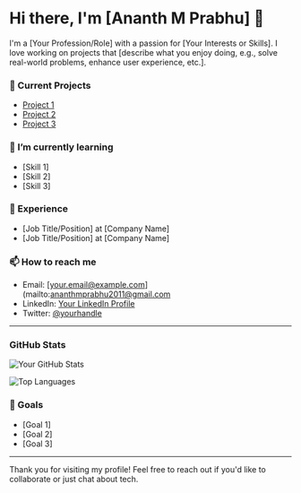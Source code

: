 # Hi there, I'm [Ananth M Prabhu] 👋

I'm a [Your Profession/Role] with a passion for [Your Interests or Skills]. I love working on projects that [describe what you enjoy doing, e.g., solve real-world problems, enhance user experience, etc.]. 

### 🔭 Current Projects
- [Project 1](link-to-your-project)
- [Project 2](link-to-your-project)
- [Project 3](link-to-your-project)

### 🌱 I’m currently learning
- [Skill 1]
- [Skill 2]
- [Skill 3]

### 💼 Experience
- [Job Title/Position] at [Company Name]
- [Job Title/Position] at [Company Name]

### 📫 How to reach me
- Email: [your.email@example.com](mailto:ananthmprabhu2011@gmail.com
- LinkedIn: [Your LinkedIn Profile](https://www.linkedin.com/in/yourprofile)
- Twitter: [@yourhandle](https://twitter.com/yourhandle)

---

### GitHub Stats

![Your GitHub Stats](https://github-readme-stats.vercel.app/api?username=yourusername&show_icons=true&hide_title=true&count_private=true&theme=radical)

![Top Languages](https://github-readme-stats.vercel.app/api/top-langs/?username=yourusername&layout=compact&theme=radical)

### 🎯 Goals
- [Goal 1]
- [Goal 2]
- [Goal 3]

---

Thank you for visiting my profile! Feel free to reach out if you'd like to collaborate or just chat about tech.
